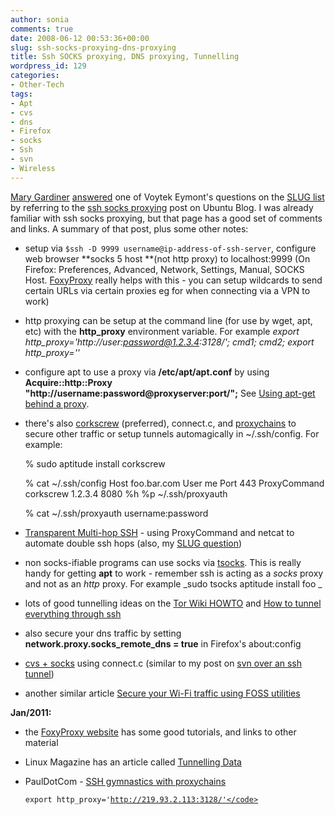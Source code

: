 ```yaml
---
author: sonia
comments: true
date: 2008-06-12 00:53:36+00:00
slug: ssh-socks-proxying-dns-proxying
title: Ssh SOCKS proxying, DNS proxying, Tunnelling
wordpress_id: 129
categories:
- Other-Tech
tags:
- Apt
- cvs
- dns
- Firefox
- socks
- Ssh
- svn
- Wireless
---
```


[Mary Gardiner](http://puzzling.org/) [answered](http://lists.slug.org.au/archives/slug/2008/06/msg00135.html) one of Voytek Eymont's questions on the [SLUG list](http://lists.slug.org.au/listinfo/slug) by referring to the [ssh socks proxying](http://ubuntu.wordpress.com/2006/12/08/ssh-tunnel-socks-proxy-forwarding-secure-browsing/) post on Ubuntu Blog. I was already familiar with ssh socks proxying, but that page has a good set of comments and links. A summary of that post, plus some other notes:



	
  * setup via `$ssh -D 9999 username@ip-address-of-ssh-server`, configure web browser **socks 5 host **(not http proxy) to localhost:9999 (On Firefox: Preferences, Advanced, Network, Settings, Manual, SOCKS Host. [FoxyProxy](http://foxyproxy.mozdev.org/) really helps with this - you can setup wildcards to send certain URLs via certain proxies eg for when connecting via a VPN to work)

	
  * http proxying can be setup at the command line (for use by wget, apt, etc) with the **http_proxy** environment variable. For example _export http_proxy='http://user:password@1.2.3.4:3128/'; cmd1; cmd2; export http_proxy=''_

	
  * configure apt to use a proxy via **/etc/apt/apt.conf** by using **Acquire::http::Proxy "http://username:password@proxyserver:port/";** See [Using apt-get behind a proxy](http://blogs.oracle.com/avinashjoshi/entry/using_apt_get_behind_a).

	
  * there's also [corkscrew](http://www.mtu.net/~engstrom/ssh-proxy.php) (preferred), connect.c, and [proxychains](http://proxychains.sourceforge.net/) to secure other traffic or setup tunnels automagically in ~/.ssh/config. For example:



    
    % sudo aptitude install corkscrew
    
    % cat ~/.ssh/config
    Host foo.bar.com
        User me
        Port 443
        ProxyCommand corkscrew 1.2.3.4 8080 %h %p ~/.ssh/proxyauth
    
    % cat ~/.ssh/proxyauth
    username:password





	
  * [Transparent Multi-hop SSH](http://sshmenu.sourceforge.net/articles/transparent-mulithop.html) - using ProxyCommand and netcat to automate double ssh hops (also, my [SLUG question](http://www.mail-archive.com/slug@slug.org.au/msg62991.html))

	
  * non socks-ifiable programs can use socks via [tsocks](http://tsocks.sourceforge.net/). This is really handy for getting **apt** to work - remember ssh is acting as a _socks_ proxy and not as an _http_ proxy. For example _sudo tsocks aptitude install foo
_

	
  * lots of good tunnelling ideas on the [Tor Wiki HOWTO](https://trac.torproject.org/projects/tor/wiki/TheOnionRouter/TorifyHOWTO/Misc) and [How to tunnel everything through ssh](http://fooninja.net/2010/09/06/how-to-tunnel-everything-through-ssh/)

	
  * also secure your dns traffic by setting **network.proxy.socks_remote_dns = true** in Firefox's about:config

	
  * [cvs + socks](http://lbolla.wordpress.com/2008/04/21/cvs-behind-a-firewall-through-an-http-proxy/) using connect.c (similar to my post on [svn over an ssh tunnel](http://blog.snowfrog.net/2007/12/04/svn-over-an-ssh-tunnel/))

	
  * another similar article [Secure your Wi-Fi traffic using FOSS utilities](http://www.linux.com/articles/56945)


**Jan/2011:**



	
  * the [FoxyProxy website](http://getfoxyproxy.org/) has some good tutorials, and links to other material

	
  * Linux Magazine has an article called [Tunnelling Data](http://www.linux-mag.com/id/2062/)

	
  * PaulDotCom - [SSH gymnastics with proxychains](http://pauldotcom.com/2010/03/ssh-gymnastics-with-proxychain.html)






    
    <code>export http_proxy='http://219.93.2.113:3128/'</code>



